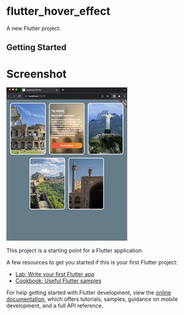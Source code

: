 # flutter_hover_effect

A new Flutter project.

## Getting Started


# Screenshot

<img src ="https://github.com/Mirzaazmath/flutter_glass_hover_effect/blob/main/assets/Screenshot.png" height="400">

This project is a starting point for a Flutter application.

A few resources to get you started if this is your first Flutter project:

- [Lab: Write your first Flutter app](https://docs.flutter.dev/get-started/codelab)
- [Cookbook: Useful Flutter samples](https://docs.flutter.dev/cookbook)

For help getting started with Flutter development, view the
[online documentation](https://docs.flutter.dev/), which offers tutorials,
samples, guidance on mobile development, and a full API reference.
